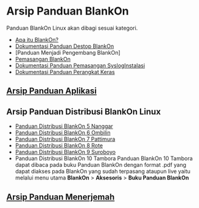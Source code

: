 # Arsip Panduan BlankOn

Panduan BlankOn Linux akan dibagi sesuai kategori.
  + [Apa itu BlankOn?](http://dev.blankonlinux.or.id/wiki/Dokumentasi/Panduan/ApaItuBlankOn)
  + [Dokumentasi Panduan Destop BlankOn](http://dev.blankonlinux.or.id/wiki/Dokumentasi/Panduan/DestopBlankOn)
  + [Panduan Menjadi Pengembang BlankOn]
  + [Pemasangan BlankOn](http://dev.blankonlinux.or.id/wiki/Dokumentasi/Panduan/MemasangBlankOn)
  + [Dokumentasi Panduan Pemasangan SyslogInstalasi](http://dev.blankonlinux.or.id/wiki/Dokumentasi/Panduan/Pemasangan/SyslogInstalasi)
  + [Dokumentasi Panduan Perangkat Keras](http://dev.blankonlinux.or.id/wiki/Dokumentasi/Panduan/PerangkatKeras)

## [Arsip Panduan Aplikasi](/wiki/TimPengembang/Dokumentasi/PanduanAplikasi.md)

## Arsip Panduan Distribusi BlankOn Linux
  + [Panduan Distribusi BlankOn 5 Nanggar](/wiki/TimPengembang/Dokumentasi/Panduan/Panduan5)
  + [Panduan Distribusi BlankOn 6 Ombilin](/wiki/TimPengembang/Dokumentasi/Panduan/Panduan6)
  + [Panduan Distribusi BlankOn 7 Pattimura](/wiki/TimPengembang/Dokumentasi/Panduan/Panduan7)
  + [Panduan Distribusi BlankOn 8 Rote](/wiki/TimPengembang/Dokumentasi/Panduan/Panduan8)
  + [Panduan Distribusi BlankOn 9 Suroboyo](/wiki/TimPengembang/Dokumentasi/Panduan/Panduan9)
  + Panduan Distribusi BlankOn 10 Tambora
    Panduan BlankOn 10 Tambora dapat dibaca pada buku Panduan BlankOn dengan format .pdf yang dapat diakses pada BlankOn yang sudah terpasang ataupun live yaitu melalui menu utama **BlankOn** > **Aksesoris** > **Buku Panduan BlankOn**

## [Arsip Panduan Menerjemah](/wiki/TimPengembang/Dokumentasi/Panduan/PanduanMenerjemah.md)


